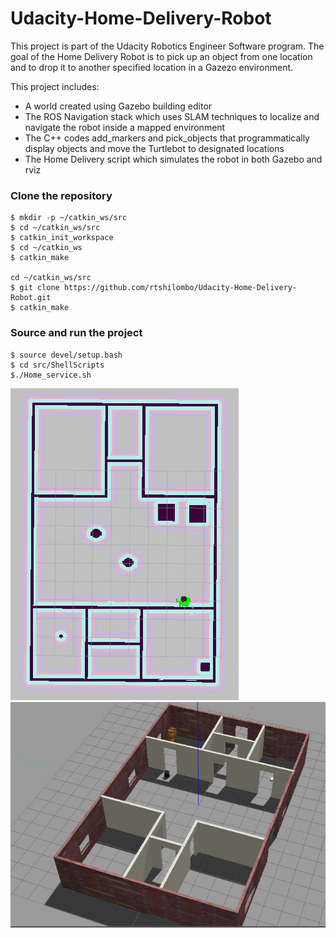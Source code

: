 # Udacity-Home-Delivery-Robot
This project is part of the Udacity Robotics Engineer Software program.  The goal of the Home Delivery Robot is to pick up an object from one location and to drop it to another specified location in a Gazezo environment.

This project includes:
- A world created using Gazebo building editor
- The ROS Navigation stack which uses SLAM techniques to localize and navigate the robot inside a mapped environment
- The C++ codes add_markers and pick_objects that programmatically display objects and move the Turtlebot to designated locations
- The Home Delivery script which simulates the robot in both Gazebo and rviz

### Clone the repository
```
$ mkdir -p ~/catkin_ws/src
$ cd ~/catkin_ws/src
$ catkin_init_workspace
$ cd ~/catkin_ws
$ catkin_make

cd ~/catkin_ws/src
$ git clone https://github.com/rtshilombo/Udacity-Home-Delivery-Robot.git
$ catkin_make
```
### Source and run the project
```
$ source devel/setup.bash
$ cd src/ShellScripts
$./Home_service.sh
```
![](Home_del1.png)
![](Home_del2.png)
